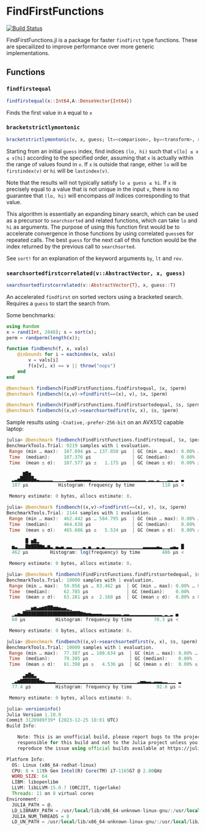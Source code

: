 # FindFirstFunctions

[![Build Status](https://github.com/SciML/FindFirstFunctions.jl/actions/workflows/CI.yml/badge.svg?branch=main)](https://github.com/SciML/FindFirstFunctions.jl/actions/workflows/CI.yml?query=branch%3Amain)

FindFirstFunctions.jl is a package for faster `findfirst` type functions. These are specailized to improve performance
over more generic implementations.

## Functions

### `findfirstequal`

```julia
findfirstequal(x::Int64,A::DenseVector{Int64})
```

Finds the first value in `A` equal to `x`

### `bracketstrictlymontonic`

```julia
bracketstrictlymontonic(v, x, guess; lt=<comparison>, by=<transform>, rev=false)
```

Starting from an initial `guess` index, find indices `(lo, hi)` such that `v[lo] ≤ x ≤
v[hi]` according to the specified order, assuming that `x` is actually within the range of
values found in `v`.  If `x` is outside that range, either `lo` will be `firstindex(v)` or
`hi` will be `lastindex(v)`.

Note that the results will not typically satisfy `lo ≤ guess ≤ hi`.  If `x` is precisely
equal to a value that is not unique in the input `v`, there is no guarantee that `(lo, hi)`
will encompass *all* indices corresponding to that value.

This algorithm is essentially an expanding binary search, which can be used as a precursor
to `searchsorted` and related functions, which can take `lo` and `hi` as arguments.  The
purpose of using this function first would be to accelerate convergence in those functions
by using correlated `guess`es for repeated calls.  The best `guess` for the next call of
this function would be the index returned by the previous call to `searchsorted`.

See `sort!` for an explanation of the keyword arguments `by`, `lt` and `rev`.

### `searchsortedfirstcorrelated(v::AbstractVector, x, guess)`

```julia
searchsortedfirstcorrelated(v::AbstractVector{T}, x, guess::T)
```

An accelerated `findfirst` on sorted vectors using a bracketed search. Requires a `guess`
to start the search from.


Some benchmarks:
```julia
using Random
x = rand(Int, 2048); s = sort(x);
perm = randperm(length(x));

function findbench(f, x, vals)
    @inbounds for i = eachindex(x, vals)
        v = vals[i]
        f(x[v], x) == v || throw("oops")
    end
end

@benchmark findbench(FindFirstFunctions.findfirstequal, $x, $perm)
@benchmark findbench((x,v)->findfirst(==(x), v), $x, $perm)

@benchmark findbench(FindFirstFunctions.findfirstsortedequal, $s, $perm)
@benchmark findbench((x,v)->searchsortedfirst(v, x), $s, $perm)
```
Sample results using `-Cnative,-prefer-256-bit` on an AVX512 capable laptop:
```julia
julia> @benchmark findbench(FindFirstFunctions.findfirstequal, $x, $perm)
BenchmarkTools.Trial: 9219 samples with 1 evaluation.
 Range (min … max):  107.094 μs … 137.850 μs  ┊ GC (min … max): 0.00% … 0.00%
 Time  (median):     107.376 μs               ┊ GC (median):    0.00%
 Time  (mean ± σ):   107.577 μs ±   1.175 μs  ┊ GC (mean ± σ):  0.00% ± 0.00%

     ▁▇█▆▁                                                       
  ▂▃▅█████▅▃▂▂▂▂▂▁▁▁▁▁▂▂▂▃▃▃▃▃▃▂▂▂▂▂▂▂▂▂▂▂▂▂▂▂▂▂▂▂▂▁▂▂▁▂▁▁▁▂▂▁▂ ▃
  107 μs           Histogram: frequency by time          110 μs <

 Memory estimate: 0 bytes, allocs estimate: 0.

julia> @benchmark findbench((x,v)->findfirst(==(x), v), $x, $perm)
BenchmarkTools.Trial: 2144 samples with 1 evaluation.
 Range (min … max):  462.442 μs … 584.795 μs  ┊ GC (min … max): 0.00% … 0.00%
 Time  (median):     464.638 μs               ┊ GC (median):    0.00%
 Time  (mean ± σ):   465.686 μs ±   5.534 μs  ┊ GC (mean ± σ):  0.00% ± 0.00%

       █ ▅▇▂                                                     
  ▅▃▁▁▁█▇███▇▆▃▆▃▁▄▃▄▁▃▃▁▁▁▁▃▁▄▁▁▃▁▃▁▁▁▁▁▁▁▁▁▁▁▁▁▁▃▃▃▃▃▄▃▁▁▁▃▄▃ █
  462 μs        Histogram: log(frequency) by time        486 μs <

 Memory estimate: 0 bytes, allocs estimate: 0.

julia> @benchmark findbench(FindFirstFunctions.findfirstsortedequal, $s, $perm)
BenchmarkTools.Trial: 10000 samples with 1 evaluation.
 Range (min … max):  59.956 μs … 83.462 μs  ┊ GC (min … max): 0.00% … 0.00%
 Time  (median):     62.785 μs              ┊ GC (median):    0.00%
 Time  (mean ± σ):   63.281 μs ±  2.168 μs  ┊ GC (mean ± σ):  0.00% ± 0.00%

       ▁▁▅▆▄▅▆▇██▆▆▅▄▄▂▁                                       
  ▁▃▅▄█████████████████████▇▆▅▅▄▄▄▄▃▃▃▃▃▃▃▂▃▃▂▂▂▂▂▂▂▂▂▂▂▂▁▂▁▂ ▄
  60 μs           Histogram: frequency by time        70.3 μs <

 Memory estimate: 0 bytes, allocs estimate: 0.

julia> @benchmark findbench((x,v)->searchsortedfirst(v, x), $s, $perm)
BenchmarkTools.Trial: 10000 samples with 1 evaluation.
 Range (min … max):  77.387 μs … 108.634 μs  ┊ GC (min … max): 0.00% … 0.00%
 Time  (median):     79.305 μs               ┊ GC (median):    0.00%
 Time  (mean ± σ):   81.398 μs ±   4.536 μs  ┊ GC (mean ± σ):  0.00% ± 0.00%

      ▃▆█▆▃                                                     
  ▁▃▅▇██████▅▄▂▂▂▂▁▁▁▁▁▁▁▁▁▁▁▁▁▁▁▁▁▁▁▁▁▁▁▁▁▁▁▁▁▁▂▄▄▃▃▂▃▃▃▂▂▁▁▁ ▂
  77.4 μs         Histogram: frequency by time         92.6 μs <

 Memory estimate: 0 bytes, allocs estimate: 0.

julia> versioninfo()
Julia Version 1.10.0
Commit 3120989f39* (2023-12-25 18:01 UTC)
Build Info:

    Note: This is an unofficial build, please report bugs to the project
    responsible for this build and not to the Julia project unless you can
    reproduce the issue using official builds available at https://julialang.org/downloads

Platform Info:
  OS: Linux (x86_64-redhat-linux)
  CPU: 8 × 11th Gen Intel(R) Core(TM) i7-1165G7 @ 2.80GHz
  WORD_SIZE: 64
  LIBM: libopenlibm
  LLVM: libLLVM-15.0.7 (ORCJIT, tigerlake)
  Threads: 11 on 8 virtual cores
Environment:
  JULIA_PATH = @.
  LD_LIBRARY_PATH = /usr/local/lib/x86_64-unknown-linux-gnu/:/usr/local/lib/:/usr/local/lib/x86_64-unknown-linux-gnu/:/usr/local/lib/
  JULIA_NUM_THREADS = 8
  LD_UN_PATH = /usr/local/lib/x86_64-unknown-linux-gnu/:/usr/local/lib/
```
